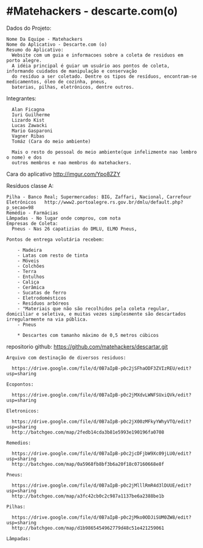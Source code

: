 #Matehackers - descarte.com(o)
=======



Dados do Projeto:

    Nome Da Equipe - Matehackers
    Nome do Aplicativo - Descarte.com (o)
    Resumo do Aplicativo:
      Website com um guia e informacoes sobre a coleta de residuos em porto alegre.
      A idéia principal é guiar um usuário aos pontos de coleta, informando cuidados de manipulação e conservação
      do resíduo a ser coletado. Dentre os tipos de resíduos, encontram-se medicamentos, óleo de cozinha, pneus,
      baterias, pilhas, eletrônicos, dentre outros.
    
Integrantes:

      Alan Ficagna
      Iuri Guilherme
      Lizardo Kist
      Lucas Zawacki
      Mario Gasparoni
      Vagner Ribas
      Tomáz (Cara do meio ambiente)
      
      Mais o resto do pessoal do meio ambiente(que infelizmente nao lembro o nome) e dos
      outros membros e nao membros do matehackers.


Cara do aplicativo http://imgur.com/Ypo8ZZY


Resíduos classe A:

    Pilha - Banco Real; Supermercados: BIG, Zaffari, Nacional, Carrefour
    Eletrônicos   http://www2.portoalegre.rs.gov.br/dmlu/default.php?p_secao=98
    Remédio - Farmácias
    Lâmpadas - No lugar onde comprou, com nota
    Empresas de Coleta:
      Pneus - Nas 26 capatizias do DMLU, ELMO Pneus, 

    Pontos de entrega volutária recebem:
    
        - Madeira
        - Latas com resto de tinta
        - Móveis
        - Colchões
        - Terra
        - Entulhos
        - Caliça
        - Cerâmica
        - Sucatas de ferro
        - Eletrodomésticos
        - Resíduos arbóreos
        - "Materiais que não são recolhidos pela coleta regular, domiciliar e seletiva, e muitas vezes simplesmente são descartados irregularmente na via pública.
        - Pneus
        
        * Descartes com tamanho máximo de 0,5 metros cúbicos
repositorio github: https://github.com/matehackers/descartar.git

    Arquivo com destinação de diversos residuos:
    
      https://drive.google.com/file/d/0B7aIpB-p0c2jSFhaODF3ZVIzREU/edit?usp=sharing
          
    Ecopontos:
    
      https://drive.google.com/file/d/0B7aIpB-p0c2jMXdvLWNFSUxiQVk/edit?usp=sharing

    Eletronicos:

      https://drive.google.com/file/d/0B7aIpB-p0c2jX00zMFkyYWhyVTQ/edit?usp=sharing
      http://batchgeo.com/map/2fedb14cda3b81e5993e190196fa0708

    Remedios:

      https://drive.google.com/file/d/0B7aIpB-p0c2jcDFjbW9Xc09jLU0/edit?usp=sharing
      http://batchgeo.com/map/0a5968fb8bf3b6a20f18c07160668e8f

    Pneus:

      https://drive.google.com/file/d/0B7aIpB-p0c2jMlllRmR4d3lDUUE/edit?usp=sharing
      http://batchgeo.com/map/a3fc42cb0c2c987a1137be6a2388be1b

    Pilhas:

      https://drive.google.com/file/d/0B7aIpB-p0c2jMko0ODJiSUM0ZW8/edit?usp=sharing
      http://batchgeo.com/map/d1b9865454962779d48c51e421259061

    Lâmpadas:

